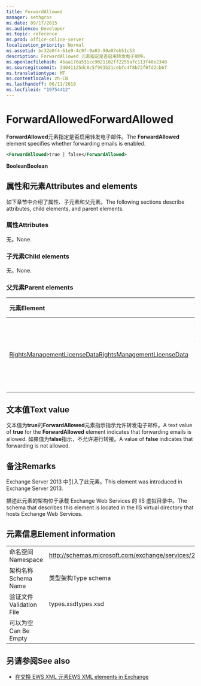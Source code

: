 ```yaml
---
title: ForwardAllowed
manager: sethgros
ms.date: 09/17/2015
ms.audience: Developer
ms.topic: reference
ms.prod: office-online-server
localization_priority: Normal
ms.assetid: bc32e0f4-61e9-4c9f-9a03-90a07eb51c53
description: ForwardAllowed 元素指定是否启用转发电子邮件。
ms.openlocfilehash: 4baa170a531cc9021102ff2255afc113f40e2348
ms.sourcegitcommit: 34041125dc8c5f993b21cebfc4f8b72f0fd2cb6f
ms.translationtype: MT
ms.contentlocale: zh-CN
ms.lasthandoff: 06/11/2018
ms.locfileid: "19754412"
---
```

# <a name="forwardallowed"></a><span data-ttu-id="0e557-103">ForwardAllowed</span><span class="sxs-lookup"><span data-stu-id="0e557-103">ForwardAllowed</span></span>

<span data-ttu-id="0e557-104">**ForwardAllowed**元素指定是否启用转发电子邮件。</span><span class="sxs-lookup"><span data-stu-id="0e557-104">The **ForwardAllowed** element specifies whether forwarding emails is enabled.</span></span> 
  
```XML
<ForwardAllowed>true | false</ForwardAllowed>
```

 <span data-ttu-id="0e557-105">**Boolean**</span><span class="sxs-lookup"><span data-stu-id="0e557-105">**Boolean**</span></span>
## <a name="attributes-and-elements"></a><span data-ttu-id="0e557-106">属性和元素</span><span class="sxs-lookup"><span data-stu-id="0e557-106">Attributes and elements</span></span>

<span data-ttu-id="0e557-107">如下章节中介绍了属性、子元素和父元素。</span><span class="sxs-lookup"><span data-stu-id="0e557-107">The following sections describe attributes, child elements, and parent elements.</span></span>
  
### <a name="attributes"></a><span data-ttu-id="0e557-108">属性</span><span class="sxs-lookup"><span data-stu-id="0e557-108">Attributes</span></span>

<span data-ttu-id="0e557-109">无。</span><span class="sxs-lookup"><span data-stu-id="0e557-109">None.</span></span>
  
### <a name="child-elements"></a><span data-ttu-id="0e557-110">子元素</span><span class="sxs-lookup"><span data-stu-id="0e557-110">Child elements</span></span>

<span data-ttu-id="0e557-111">无。</span><span class="sxs-lookup"><span data-stu-id="0e557-111">None.</span></span>
  
### <a name="parent-elements"></a><span data-ttu-id="0e557-112">父元素</span><span class="sxs-lookup"><span data-stu-id="0e557-112">Parent elements</span></span>

|<span data-ttu-id="0e557-113">**元素**</span><span class="sxs-lookup"><span data-stu-id="0e557-113">**Element**</span></span>|<span data-ttu-id="0e557-114">**说明**</span><span class="sxs-lookup"><span data-stu-id="0e557-114">**Description**</span></span>|
|:-----|:-----|
|[<span data-ttu-id="0e557-115">RightsManagementLicenseData</span><span class="sxs-lookup"><span data-stu-id="0e557-115">RightsManagementLicenseData</span></span>](rightsmanagementlicensedata.md) <br/> |<span data-ttu-id="0e557-116">指定有关权限管理许可证的信息。</span><span class="sxs-lookup"><span data-stu-id="0e557-116">Specifies information about the rights management license.</span></span>  <br/> |
   
## <a name="text-value"></a><span data-ttu-id="0e557-117">文本值</span><span class="sxs-lookup"><span data-stu-id="0e557-117">Text value</span></span>

<span data-ttu-id="0e557-118">文本值为**true**的**ForwardAllowed**元素指示指示允许转发电子邮件。</span><span class="sxs-lookup"><span data-stu-id="0e557-118">A text value of **true** for the **ForwardAllowed** element indicates that forwarding emails is allowed.</span></span> <span data-ttu-id="0e557-119">如果值为**false**指示，不允许进行转接。</span><span class="sxs-lookup"><span data-stu-id="0e557-119">A value of **false** indicates that forwarding is not allowed.</span></span> 
  
## <a name="remarks"></a><span data-ttu-id="0e557-120">备注</span><span class="sxs-lookup"><span data-stu-id="0e557-120">Remarks</span></span>

<span data-ttu-id="0e557-121">Exchange Server 2013 中引入了此元素。</span><span class="sxs-lookup"><span data-stu-id="0e557-121">This element was introduced in Exchange Server 2013.</span></span>
  
<span data-ttu-id="0e557-122">描述此元素的架构位于承载 Exchange Web Services 的 IIS 虚拟目录中。</span><span class="sxs-lookup"><span data-stu-id="0e557-122">The schema that describes this element is located in the IIS virtual directory that hosts Exchange Web Services.</span></span>
  
## <a name="element-information"></a><span data-ttu-id="0e557-123">元素信息</span><span class="sxs-lookup"><span data-stu-id="0e557-123">Element information</span></span>

|||
|:-----|:-----|
|<span data-ttu-id="0e557-124">命名空间</span><span class="sxs-lookup"><span data-stu-id="0e557-124">Namespace</span></span>  <br/> |http://schemas.microsoft.com/exchange/services/2006/types  <br/> |
|<span data-ttu-id="0e557-125">架构名称</span><span class="sxs-lookup"><span data-stu-id="0e557-125">Schema Name</span></span>  <br/> |<span data-ttu-id="0e557-126">类型架构</span><span class="sxs-lookup"><span data-stu-id="0e557-126">Type schema</span></span>  <br/> |
|<span data-ttu-id="0e557-127">验证文件</span><span class="sxs-lookup"><span data-stu-id="0e557-127">Validation File</span></span>  <br/> |<span data-ttu-id="0e557-128">types.xsd</span><span class="sxs-lookup"><span data-stu-id="0e557-128">types.xsd</span></span>  <br/> |
|<span data-ttu-id="0e557-129">可以为空</span><span class="sxs-lookup"><span data-stu-id="0e557-129">Can Be Empty</span></span>  <br/> ||
   
## <a name="see-also"></a><span data-ttu-id="0e557-130">另请参阅</span><span class="sxs-lookup"><span data-stu-id="0e557-130">See also</span></span>



- [<span data-ttu-id="0e557-131">在交换 EWS XML 元素</span><span class="sxs-lookup"><span data-stu-id="0e557-131">EWS XML elements in Exchange</span></span>](ews-xml-elements-in-exchange.md)

